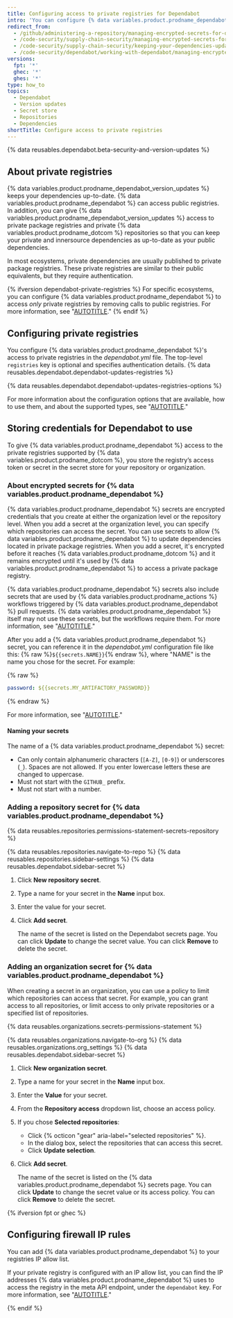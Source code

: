 ```yaml
---
title: Configuring access to private registries for Dependabot
intro: 'You can configure {% data variables.product.prodname_dependabot %} to access dependencies stored in private registries. You can store authentication information, like passwords and access tokens, as encrypted secrets and then reference these in the {% data variables.product.prodname_dependabot %} configuration file.{% ifversion fpt or ghec %} You can also add {% data variables.product.prodname_dependabot %} to your registries IP allow list.{% endif %}'
redirect_from:
  - /github/administering-a-repository/managing-encrypted-secrets-for-dependabot
  - /code-security/supply-chain-security/managing-encrypted-secrets-for-dependabot
  - /code-security/supply-chain-security/keeping-your-dependencies-updated-automatically/managing-encrypted-secrets-for-dependabot
  - /code-security/dependabot/working-with-dependabot/managing-encrypted-secrets-for-dependabot
versions:
  fpt: '*'
  ghec: '*'
  ghes: '*'
type: how_to
topics:
  - Dependabot
  - Version updates
  - Secret store
  - Repositories
  - Dependencies
shortTitle: Configure access to private registries
---
```


{% data reusables.dependabot.beta-security-and-version-updates %}

## About private registries

{% data variables.product.prodname_dependabot_version_updates %} keeps your dependencies up-to-date. {% data variables.product.prodname_dependabot %} can access public registries. In addition, you can give {% data variables.product.prodname_dependabot_version_updates %} access to private package registries and private {% data variables.product.prodname_dotcom %} repositories so that you can keep your private and innersource dependencies as up-to-date as your public dependencies.

In most ecosystems, private dependencies are usually published to private package registries. These private registries are similar to their public equivalents, but they require authentication.

{% ifversion dependabot-private-registries %}
For specific ecosystems, you can configure {% data variables.product.prodname_dependabot %} to access _only_ private registries by removing calls to public registries. For more information, see "[AUTOTITLE](/code-security/dependabot/working-with-dependabot/removing-dependabot-access-to-public-registries)."
{% endif %}

## Configuring private registries

You configure {% data variables.product.prodname_dependabot %}'s access to private registries in the _dependabot.yml_ file.
The top-level `registries` key is optional and specifies authentication details. {% data reusables.dependabot.dependabot-updates-registries %}

{% data reusables.dependabot.dependabot-updates-registries-options %}

For more information about the configuration options that are available, how to use them, and about the supported types, see "[AUTOTITLE](/code-security/dependabot/dependabot-version-updates/configuration-options-for-the-dependabot.yml-file#configuration-options-for-private-registries)."

## Storing credentials for Dependabot to use

To give {% data variables.product.prodname_dependabot %} access to the private registries supported by {% data variables.product.prodname_dotcom %}, you store the registry’s access token or secret in the secret store for your repository or organization.

### About encrypted secrets for {% data variables.product.prodname_dependabot %}

{% data variables.product.prodname_dependabot %} secrets are encrypted credentials that you create at either the organization level or the repository level.
When you add a secret at the organization level, you can specify which repositories can access the secret. You can use secrets to allow {% data variables.product.prodname_dependabot %} to update dependencies located in private package registries. When you add a secret, it's encrypted before it reaches {% data variables.product.prodname_dotcom %} and it remains encrypted until it's used by {% data variables.product.prodname_dependabot %} to access a private package registry.

{% data variables.product.prodname_dependabot %} secrets also include secrets that are used by {% data variables.product.prodname_actions %} workflows triggered by {% data variables.product.prodname_dependabot %} pull requests. {% data variables.product.prodname_dependabot %} itself may not use these secrets, but the workflows require them. For more information, see "[AUTOTITLE](/code-security/dependabot/working-with-dependabot/automating-dependabot-with-github-actions#accessing-secrets)."

After you add a {% data variables.product.prodname_dependabot %} secret, you can reference it in the _dependabot.yml_ configuration file like this: {% raw %}`${{secrets.NAME}}`{% endraw %}, where "NAME" is the name you chose for the secret. For example:

{% raw %}
```yaml
password: ${{secrets.MY_ARTIFACTORY_PASSWORD}}
```
{% endraw %}

For more information, see "[AUTOTITLE](/code-security/dependabot/dependabot-version-updates/configuration-options-for-the-dependabot.yml-file#configuration-options-for-private-registries)."

#### Naming your secrets

The name of a {% data variables.product.prodname_dependabot %} secret:
- Can only contain alphanumeric characters (`[A-Z]`, `[0-9]`) or underscores (`_`). Spaces are not allowed. If you enter lowercase letters these are changed to uppercase.
- Must not start with the `GITHUB_` prefix.
- Must not start with a number.

### Adding a repository secret for {% data variables.product.prodname_dependabot %}

{% data reusables.repositories.permissions-statement-secrets-repository %}

{% data reusables.repositories.navigate-to-repo %}
{% data reusables.repositories.sidebar-settings %}
{% data reusables.dependabot.sidebar-secret %}
1. Click **New repository secret**.
1. Type a name for your secret in the **Name** input box.
1. Enter the value for your secret.
1. Click **Add secret**.

   The name of the secret is listed on the Dependabot secrets page. You can click **Update** to change the secret value. You can click **Remove** to delete the secret.

### Adding an organization secret for {% data variables.product.prodname_dependabot %}

When creating a secret in an organization, you can use a policy to limit which repositories can access that secret. For example, you can grant access to all repositories, or limit access to only private repositories or a specified list of repositories.

{% data reusables.organizations.secrets-permissions-statement %}

{% data reusables.organizations.navigate-to-org %}
{% data reusables.organizations.org_settings %}
{% data reusables.dependabot.sidebar-secret %}
1. Click **New organization secret**.
1. Type a name for your secret in the **Name** input box.
1. Enter the **Value** for your secret.
1. From the **Repository access** dropdown list, choose an access policy.
1. If you chose **Selected repositories**:

   - Click {% octicon "gear" aria-label="selected repositories" %}.
   - In the dialog box, select the repositories that can access this secret.
   - Click **Update selection**.

1. Click **Add secret**.

   The name of the secret is listed on the {% data variables.product.prodname_dependabot %} secrets page. You can click **Update** to change the secret value or its access policy. You can click **Remove** to delete the secret.

{% ifversion fpt or ghec %}
## Configuring firewall IP rules

You can add {% data variables.product.prodname_dependabot %} to your registries IP allow list.

If your private registry is configured with an IP allow list, you can find the IP addresses {% data variables.product.prodname_dependabot %} uses to access the registry in the meta API endpoint, under the `dependabot` key. For more information, see "[AUTOTITLE](/rest/meta)."

{% endif %}
